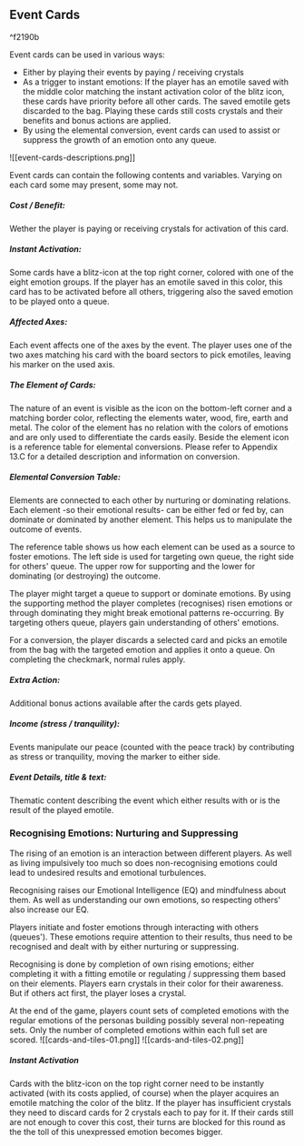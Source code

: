 ## Event Cards
^f2190b

Event cards can be used in various ways:
- Either by playing their events by paying / receiving crystals
- As a trigger to instant emotions: If the player has an emotile saved with the middle color matching the instant activation color of the blitz icon, these cards have priority before all other cards. The saved emotile gets discarded to the bag. Playing these cards still costs crystals and their benefits and bonus actions are applied.
- By using the elemental conversion, event cards can used to assist or suppress the growth of an emotion onto any queue. 

![[event-cards-descriptions.png]]

Event cards can contain the following contents and variables. Varying on each card some may present, some may not.
##### Cost / Benefit: 
Wether the player is paying or receiving crystals for activation of this card.
##### Instant Activation:
Some cards have a blitz-icon at the top right corner, colored with one of the eight emotion groups. If the player has an emotile saved in this color, this card has to be activated before all others, triggering also the saved emotion to be played onto a queue. 
##### Affected Axes:
Each event affects one of the axes by the event. The player uses one of the two axes matching his card with the board sectors to pick emotiles, leaving his marker on the used axis.
##### The Element of Cards:
The nature of an event is visible as the icon on the bottom-left corner and a matching border color, reflecting the elements water, wood, fire, earth and metal. The color of the element has no relation with the colors of emotions and are only used to differentiate the cards easily.
Beside the element icon is a reference table for elemental conversions. Please refer to Appendix 13.C for a detailed description and information on conversion.
##### Elemental Conversion Table:

Elements are connected to each other by nurturing or dominating relations. Each element -so their emotional results- can be either fed or fed by, can dominate or dominated by another element. This helps us to manipulate the outcome of events.

The reference table shows us how each element can be used as a source to foster emotions. 
The left side is used for targeting own queue, the right side for others' queue. 
The upper row for supporting and the lower for dominating (or destroying) the outcome. 

The player might target a queue to support or dominate emotions.
By using the supporting method the player completes (recognises) risen emotions or through dominating they might break emotional patterns re-occurring. By targeting others queue, players gain understanding of others' emotions. 

For a conversion, the player discards a selected card and picks an emotile from the bag with the targeted emotion and applies it onto a queue. On completing the checkmark, normal rules apply.
##### Extra Action:
Additional bonus actions available after the cards gets played. 
##### Income (stress / tranquility):
Events manipulate our peace (counted with the peace track) by contributing as stress or tranquility, moving the marker to either side.
##### Event Details, title & text:
Thematic content describing the event which either results with or is the result of the played emotile.

### Recognising Emotions: Nurturing and Suppressing

The rising of an emotion is an interaction between different players. 
As well as living impulsively too much so does non-recognising emotions could lead to undesired results and emotional turbulences.

Recognising raises our Emotional Intelligence (EQ) and mindfulness about them. As well as understanding our own emotions, so respecting others' also increase our EQ.

Players initiate and foster emotions through interacting with others (queues'). These emotions require attention to their results, thus need to be recognised and dealt with by either nurturing or suppressing.

Recognising is done by completion of own rising emotions; either completing it with a fitting emotile or regulating / suppressing them based on their elements. Players earn crystals in their color for their awareness. But if others act first, the player loses a crystal. 

At the end of the game, players count sets of completed emotions with the regular emotions of the personas building possibly several non-repeating sets. Only the number of completed emotions within each full set are scored.
![[cards-and-tiles-01.png]]
![[cards-and-tiles-02.png]]

##### *Instant Activation*

Cards with the blitz-icon on the top right corner need to be instantly activated (with its costs applied, of course) when the player acquires an emotile matching the color of the blitz. If the player has insufficient crystals they need to discard cards for 2 crystals each to pay for it. If their cards still are not enough to cover this cost, their turns are blocked for this round as the the toll of this unexpressed emotion becomes bigger.




